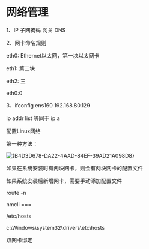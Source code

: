 # 网络管理

1、IP 子网掩码 网关 DNS

2、网卡命名规则

eth0: Ethernet以太网，第一块以太网卡

eth1: 第二块

eth2: 三

eth0:0 

3、ifconfig ens160 192.168.80.129

ip addr list  等同于 ip a



配置Linux网络

第一种方法：

![{B4D3D678-DA22-4AAD-84EF-39AD21A098D8}](https://notes-ming.oss-cn-beijing.aliyuncs.com/images/20241221143249589.png)

如果在系统安装时有两块网卡，则会有两块网卡的配置文件

如果系统安装后新增网卡，需要手动添加配置文件

route -n

nmcli === 



/etc/hosts

c:\Windows\system32\drivers\etc\hosts



双网卡绑定